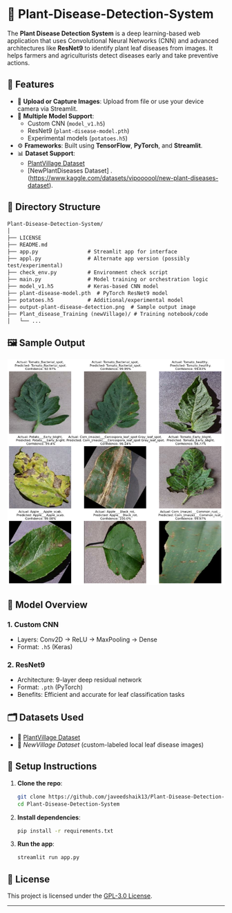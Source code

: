 # 🌿 Plant-Disease-Detection-System

The **Plant Disease Detection System** is a deep learning-based web application that uses Convolutional Neural Networks (CNN) and advanced architectures like **ResNet9** to identify plant leaf diseases from images. It helps farmers and agriculturists detect diseases early and take preventive actions.

## 🚀 Features

- 📸 **Upload or Capture Images**: Upload from file or use your device camera via Streamlit.
- 🧠 **Multiple Model Support**:
  - Custom CNN (`model_v1.h5`)
  - ResNet9 (`plant-disease-model.pth`)
  - Experimental models (`potatoes.h5`)
- ⚙️ **Frameworks**: Built using **TensorFlow**, **PyTorch**, and **Streamlit**.
- 📊 **Dataset Support**:
  - [PlantVillage Dataset](https://www.kaggle.com/datasets/emmarex/plantdisease)
  - [NewPlantDiseases Dataset]
  .(https://www.kaggle.com/datasets/vipoooool/new-plant-diseases-dataset).

## 🧪 Directory Structure

```
Plant-Disease-Detection-System/
│
├── LICENSE
├── README.md
├── app.py                # Streamlit app for interface
├── appl.py               # Alternate app version (possibly test/experimental)
├── check_env.py          # Environment check script
├── main.py               # Model training or orchestration logic
├── model_v1.h5           # Keras-based CNN model
├── plant-disease-model.pth  # PyTorch ResNet9 model
├── potatoes.h5           # Additional/experimental model
├── output-plant-disease-detection.png  # Sample output image
├── Plant_disease_Training (newVillage)/ # Training notebook/code
│   └── ...
```

## 🖼️ Sample Output

![Plant Disease Detection Output](output-plant-disease-detection.png)

## 🧠 Model Overview

### 1. **Custom CNN**
- Layers: Conv2D → ReLU → MaxPooling → Dense
- Format: `.h5` (Keras)

### 2. **ResNet9**
- Architecture: 9-layer deep residual network
- Format: `.pth` (PyTorch)
- Benefits: Efficient and accurate for leaf classification tasks

## 🗂️ Datasets Used

- 🌿 [PlantVillage Dataset](https://www.kaggle.com/datasets/emmarex/plantdisease)
- 🌱 *NewVillage Dataset* (custom-labeled local leaf disease images)

## 🔧 Setup Instructions

1. **Clone the repo**:
   ```bash
   git clone https://github.com/javeedshaik13/Plant-Disease-Detection-System.git
   cd Plant-Disease-Detection-System
   ```

2. **Install dependencies**:
   ```bash
   pip install -r requirements.txt
   ```

3. **Run the app**:
   ```bash
   streamlit run app.py
   ```

## 📑 License

This project is licensed under the [GPL-3.0 License](LICENSE).

---
